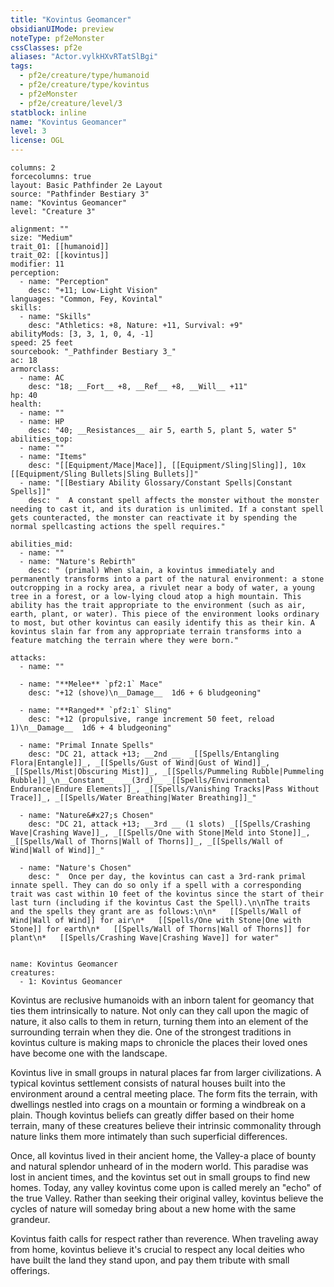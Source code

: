```yaml
---
title: "Kovintus Geomancer"
obsidianUIMode: preview
noteType: pf2eMonster
cssClasses: pf2e
aliases: "Actor.vylkHXvRTatSlBgi" 
tags:
  - pf2e/creature/type/humanoid
  - pf2e/creature/type/kovintus
  - pf2eMonster
  - pf2e/creature/level/3
statblock: inline
name: "Kovintus Geomancer"
level: 3
license: OGL
---
```


```statblock
columns: 2
forcecolumns: true
layout: Basic Pathfinder 2e Layout
source: "Pathfinder Bestiary 3"
name: "Kovintus Geomancer"
level: "Creature 3"

alignment: ""
size: "Medium"
trait_01: [[humanoid]]
trait_02: [[kovintus]]
modifier: 11
perception:
  - name: "Perception"
    desc: "+11; Low-Light Vision"
languages: "Common, Fey, Kovintal"
skills:
  - name: "Skills"
    desc: "Athletics: +8, Nature: +11, Survival: +9"
abilityMods: [3, 3, 1, 0, 4, -1]
speed: 25 feet
sourcebook: "_Pathfinder Bestiary 3_"
ac: 18
armorclass:
  - name: AC
    desc: "18; __Fort__ +8, __Ref__ +8, __Will__ +11"
hp: 40
health:
  - name: ""
  - name: HP
    desc: "40; __Resistances__ air 5, earth 5, plant 5, water 5"
abilities_top:
  - name: ""
  - name: "Items"
    desc: "[[Equipment/Mace|Mace]], [[Equipment/Sling|Sling]], 10x [[Equipment/Sling Bullets|Sling Bullets]]"
  - name: "[[Bestiary Ability Glossary/Constant Spells|Constant Spells]]"
    desc: "  A constant spell affects the monster without the monster needing to cast it, and its duration is unlimited. If a constant spell gets counteracted, the monster can reactivate it by spending the normal spellcasting actions the spell requires."

abilities_mid:
  - name: ""
  - name: "Nature's Rebirth"
    desc: " (primal) When slain, a kovintus immediately and permanently transforms into a part of the natural environment: a stone outcropping in a rocky area, a rivulet near a body of water, a young tree in a forest, or a low-lying cloud atop a high mountain. This ability has the trait appropriate to the environment (such as air, earth, plant, or water). This piece of the environment looks ordinary to most, but other kovintus can easily identify this as their kin. A kovintus slain far from any appropriate terrain transforms into a feature matching the terrain where they were born."

attacks:
  - name: ""

  - name: "**Melee** `pf2:1` Mace"
    desc: "+12 (shove)\n__Damage__  1d6 + 6 bludgeoning"

  - name: "**Ranged** `pf2:1` Sling"
    desc: "+12 (propulsive, range increment 50 feet, reload 1)\n__Damage__  1d6 + 4 bludgeoning"

  - name: "Primal Innate Spells"
    desc: "DC 21, attack +13; __2nd __  _[[Spells/Entangling Flora|Entangle]]_, _[[Spells/Gust of Wind|Gust of Wind]]_, _[[Spells/Mist|Obscuring Mist]]_, _[[Spells/Pummeling Rubble|Pummeling Rubble]]_\n__Constant__  __(3rd)__ _[[Spells/Environmental Endurance|Endure Elements]]_, _[[Spells/Vanishing Tracks|Pass Without Trace]]_, _[[Spells/Water Breathing|Water Breathing]]_"

  - name: "Nature&#x27;s Chosen"
    desc: "DC 21, attack +13; __3rd __ (1 slots) _[[Spells/Crashing Wave|Crashing Wave]]_, _[[Spells/One with Stone|Meld into Stone]]_, _[[Spells/Wall of Thorns|Wall of Thorns]]_, _[[Spells/Wall of Wind|Wall of Wind]]_"

  - name: "Nature's Chosen"
    desc: "  Once per day, the kovintus can cast a 3rd-rank primal innate spell. They can do so only if a spell with a corresponding trait was cast within 10 feet of the kovintus since the start of their last turn (including if the kovintus Cast the Spell).\n\nThe traits and the spells they grant are as follows:\n\n*   [[Spells/Wall of Wind|Wall of Wind]] for air\n*   [[Spells/One with Stone|One with Stone]] for earth\n*   [[Spells/Wall of Thorns|Wall of Thorns]] for plant\n*   [[Spells/Crashing Wave|Crashing Wave]] for water"
 
```

```encounter-table
name: Kovintus Geomancer
creatures:
  - 1: Kovintus Geomancer
```



Kovintus are reclusive humanoids with an inborn talent for geomancy that ties them intrinsically to nature. Not only can they call upon the magic of nature, it also calls to them in return, turning them into an element of the surrounding terrain when they die. One of the strongest traditions in kovintus culture is making maps to chronicle the places their loved ones have become one with the landscape.

Kovintus live in small groups in natural places far from larger civilizations. A typical kovintus settlement consists of natural houses built into the environment around a central meeting place. The form fits the terrain, with dwellings nestled into crags on a mountain or forming a windbreak on a plain. Though kovintus beliefs can greatly differ based on their home terrain, many of these creatures believe their intrinsic commonality through nature links them more intimately than such superficial differences.

Once, all kovintus lived in their ancient home, the Valley-a place of bounty and natural splendor unheard of in the modern world. This paradise was lost in ancient times, and the kovintus set out in small groups to find new homes. Today, any valley kovintus come upon is called merely an "echo" of the true Valley. Rather than seeking their original valley, kovintus believe the cycles of nature will someday bring about a new home with the same grandeur.

Kovintus faith calls for respect rather than reverence. When traveling away from home, kovintus believe it's crucial to respect any local deities who have built the land they stand upon, and pay them tribute with small offerings.
